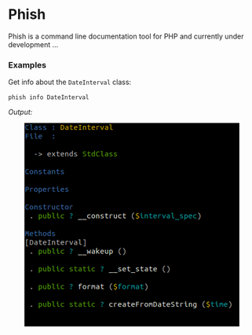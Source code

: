 # Phish 

Phish is a command line documentation tool for PHP and currently under development ...

### Examples

Get info about the `DateInterval` class:

    phish info DateInterval

*Output:*

<div style="text-align:center">
    <img src="res/class-date-interval.png" />
</div>
